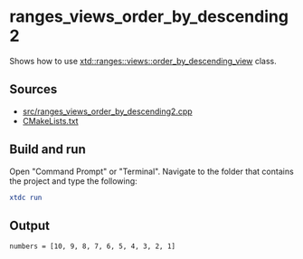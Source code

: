 # ranges_views_order_by_descending2

Shows how to use [xtd::ranges::views::order_by_descending_view](https://gammasoft71.github.io/xtd/reference_guides/latest/classxtd_1_1ranges_1_1views_1_1order__by__descending__view.html) class.

## Sources

* [src/ranges_views_order_by_descending2.cpp](src/ranges_views_order_by_descending2.cpp)
* [CMakeLists.txt](CMakeLists.txt)

## Build and run

Open "Command Prompt" or "Terminal". Navigate to the folder that contains the project and type the following:

```cmake
xtdc run
```

## Output

```
numbers = [10, 9, 8, 7, 6, 5, 4, 3, 2, 1]
```
